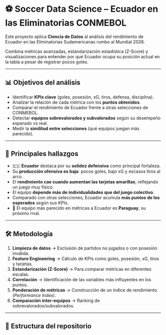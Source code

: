 # ⚽ Soccer Data Science – Ecuador en las Eliminatorias CONMEBOL

Este proyecto aplica **Ciencia de Datos** al análisis del rendimiento de Ecuador en las Eliminatorias Sudamericanas rumbo al Mundial 2026.  

Combina métricas avanzadas, estandarización estadística (Z-Score) y visualizaciones para entender por qué Ecuador ocupa su posición actual en la tabla a pesar de registrar pocos goles.

---

## 📊 Objetivos del análisis
- Identificar **KPIs clave** (goles, posesión, xG, tiros, defensa, disciplina).
- Analizar la relación de cada métrica con los **puntos obtenidos**.
- Comparar el rendimiento de Ecuador frente a otras selecciones de CONMEBOL.
- Detectar **equipos sobrevalorados y subvalorados** según su desempeño esperado vs real.
- Medir la **similitud entre selecciones** (qué equipos juegan más parecido).

---

## 🔑 Principales hallazgos
- 🇪🇨 **Ecuador** destaca por su **solidez defensiva** como principal fortaleza.  
- Su **producción ofensiva es baja**: pocos goles, bajo xG y escasos tiros al arco.  
- El **rendimiento cae cuando aumentan las tarjetas amarillas**, reflejando un juego muy físico.  
- El equipo **depende más de individualidades que del juego colectivo**.  
- Comparado con otras selecciones, Ecuador acumula **más puntos de los esperados** según sus KPIs.  
- 📌 El equipo más parecido en métricas a Ecuador es **Paraguay**, su próximo rival.

---

## 🛠️ Metodología
1. **Limpieza de datos** → Exclusión de partidos no jugados o con posesión inválida.  
2. **Feature Engineering** → Cálculo de KPIs como goles, posesión, xG, tiros y tarjetas.  
3. **Estandarización (Z-Score)** → Para comparar métricas en diferentes escalas.  
4. **Correlación** → Identificación de las variables más influyentes en los puntos.  
5. **Ponderación de métricas** → Construcción de un índice de rendimiento (*Performance Index*).  
6. **Comparación inter-equipos** → Ranking de sobrevalorados/subvalorados.  

---

## 📂 Estructura del repositorio
